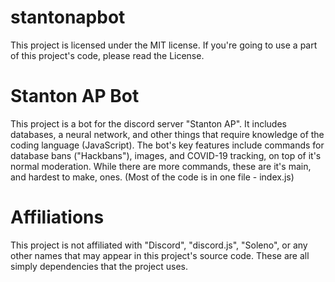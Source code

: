 # stantonapbot


This project is licensed under the MIT license. If you're going to use a part of this project's code, please read the License.


# Stanton AP Bot

This project is a bot for the discord server "Stanton AP". It includes databases, a neural network, and other things that require knowledge of the coding language (JavaScript). The bot's key features include commands for database bans ("Hackbans"), images, and COVID-19 tracking, on top of it's normal moderation. While there are more commands, these are it's main, and hardest to make, ones. (Most of the code is in one file - index.js)


# Affiliations

This project is not affiliated with "Discord", "discord.js", "Soleno", or any other names that may appear in this project's source code. These are all simply dependencies that the project uses.
